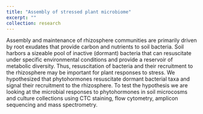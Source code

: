 ```yaml
---
title: "Assembly of stressed plant microbiome"
excerpt: ""
collection: research
---
```


Assembly and maintenance of rhizosphere communities are primarily driven by root exudates that provide carbon and nutrients to soil bacteria. Soil harbors a sizeable pool of inactive (dormant) bacteria that can resuscitate under specific environmental conditions and provide a reservoir of metabolic diversity. Thus, resuscitation of bacteria and their recruitment to the rhizosphere may be important for plant responses to stress. We hypothesized that phytohormones resuscitate dormant bacterial taxa and signal their recruitment to the rhizosphere. To test the hypothesis we are looking at the microbial responses to phytohormones in soil microcosms and culture collections using CTC staining, flow cytometry, amplicon sequencing and mass spectrometry. 